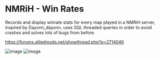 # NMRiH - Win Rates
Records and display winrate stats for every map played in a NMRiH server, inspired by Dayonn_dayonn, uses SQL threaded queries in order to avoid crashes and solves lots of bugs from before.

https://forums.alliedmods.net/showthread.php?p=2714046

![image](https://i.imgur.com/jJKgIP0.jpeg)
![image](https://i.imgur.com/hSr2Jsm.jpeg)
